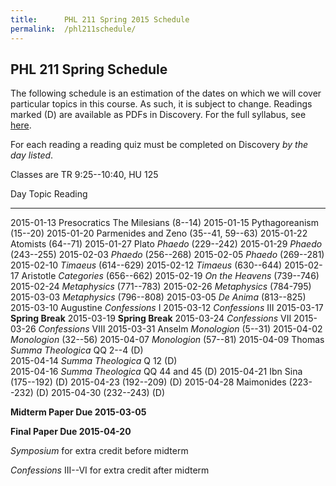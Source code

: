 ```yaml
---
title:      PHL 211 Spring 2015 Schedule
permalink:  /phl211schedule/
---
```


## PHL 211 Spring Schedule ##

The following schedule is an estimation of the dates on which we will
cover particular topics in this course. As such, it is subject to
change. Readings marked (D) are available as PDFs in Discovery.  For the full syllabus, see [here](http://dansheffler.com/phl211syllabus/).

For each reading a reading quiz must be completed on
Discovery *by the day listed*.

Classes are TR 9:25--10:40, HU 125


Day           Topic         Reading
------------- ------------- -------------------------------------
2015-01-13    Presocratics  The Milesians (8--14)
2015-01-15                  Pythagoreanism (15--20)
2015-01-20                  Parmenides and Zeno (35--41, 59--63)
2015-01-22                  Atomists (64--71)
2015-01-27    Plato         *Phaedo* (229--242)
2015-01-29                  *Phaedo* (243--255)
2015-02-03                  *Phaedo* (256--268)
2015-02-05                  *Phaedo* (269--281)
2015-02-10                  *Timaeus* (614--629)
2015-02-12                  *Timaeus* (630--644)
2015-02-17    Aristotle     *Categories* (656--662)
2015-02-19                  *On the Heavens* (739--746)
2015-02-24                  *Metaphysics* (771--783)
2015-02-26                  *Metaphysics* (784-795)
2015-03-03                  *Metaphysics* (796--808)
2015-03-05                  *De Anima* (813--825)
2015-03-10    Augustine     *Confessions* I 
2015-03-12                  *Confessions* III
2015-03-17                  **Spring Break**
2015-03-19                  **Spring Break**
2015-03-24                  *Confessions* VII
2015-03-26                  *Confessions* VIII
2015-03-31    Anselm        *Monologion* (5--31)
2015-04-02                  *Monologion* (32--56)
2015-04-07                  *Monologion* (57--81)
2015-04-09    Thomas        *Summa Theologica* QQ 2--4 (D)       
2015-04-14                  *Summa Theologica* Q 12 (D)      
2015-04-16                  *Summa Theologica* QQ 44 and 45 (D) 
2015-04-21    Ibn Sina      (175--192) (D)
2015-04-23                  (192--209) (D)
2015-04-28    Maimonides    (223--232) (D)
2015-04-30                  (232--243) (D)

**Midterm Paper Due 2015-03-05**

**Final Paper Due 2015-04-20**

*Symposium* for extra credit before midterm

*Confessions* III--VI for extra credit after midterm